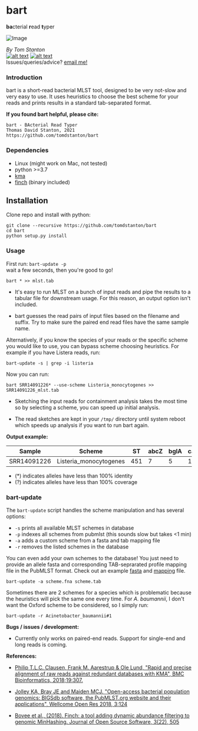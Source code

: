 # bart
**ba**cterial **r**ead **t**yper

<centre>![Image](https://github.com/tomdstanton/bart/blob/master/Bart_Simpson_200px.png)

_By Tom Stanton_ \
[![alt text][1.1]][1] [![alt text][6.1]][6] \
Issues/queries/advice?
[email me!](mailto:s1895738@ed.ac.uk?subject=[bart])

[1]: http://twitter.com/tomstantonmicro
[1.1]: http://i.imgur.com/tXSoThF.png (twitter icon with padding)
[6]: http://www.github.com/tomdstanton
[6.1]: http://i.imgur.com/0o48UoR.png (github icon with padding)

### Introduction
bart is a short-read bacterial MLST tool,
designed to be very not-slow and very easy to use.
It uses heuristics to choose the best scheme for
your reads and prints results in a standard tab-separated format.

**If you found bart helpful, please cite:**
```
bart - BActerial Read Typer
Thomas David Stanton, 2021
https://github.com/tomdstanton/bart
```
### Dependencies
* Linux (might work on Mac, not tested)
* python >=3.7
* [kma](https://anaconda.org/bioconda/kma)
* [finch](https://github.com/onecodex/finch-rs) (binary included)

## Installation
Clone repo and install with python:
```
git clone --recursive https://github.com/tomdstanton/bart
cd bart
python setup.py install
```
### Usage
First run: ```bart-update -p```\
wait a few seconds, then you're good to go!

```
bart * >> mlst.tab
```
* It's easy to run MLST on a bunch of 
input reads and pipe the results to 
a tabular file for downstream usage. For this reason,
an output option isn't included.

* bart guesses the read pairs of input
files based on the filename and suffix. Try to make
  sure the paired end read files have the same sample name.

Alternatively, if you know the species of your reads
or the specific scheme you would like to use, you can bypass
scheme choosing heuristics. For example if you have Listera reads, run:
```
bart-update -s | grep -i listeria
```
Now you can run:
```
bart SRR14091226* --use-scheme Listeria_monocytogenes >> SRR14091226_mlst.tab
```
* Sketching the input reads for containment analysis takes the 
most time so by selecting a scheme, you can speed up initial analysis.

* The read sketches are kept in your ```/tmp/``` directory until system reboot
which speeds up analysis if you want to run bart again.

**Output example:**

| Sample      | Scheme                 | ST  | abcZ | bglA | cat | dapE | dat | ldh | lhkA | CC   | Lineage | 
|-------------|------------------------|-----|------|------|-----|------|-----|-----|------|------|---------| 
| SRR14091226 | Listeria_monocytogenes | 451 | 7    | 5    | 10  | 21   | 1   | 4   | 1    | CC11 | II      |

* (*) indicates alleles have less than 100% identity
* (?) indicates alleles have less than 100% coverage

### bart-update
The ```bart-update``` script handles the scheme manipulation and has several options:
* ```-s``` prints all available MLST schemes in database
* ```-p``` indexes all schemes from pubmlst (this sounds slow but takes <1 min)
* ```-a``` adds a custom scheme from a fasta and tab mapping file
* ```-r``` removes the listed schemes in the database

You can even add your own schemes to the database! You just need to
provide an allele fasta and corresponding TAB-seprarated profile mapping
file in the PubMLST format. Check out an example 
[fasta](https://rest.pubmlst.org/db/pubmlst_mflocculare_seqdef/loci/adk/alleles_fasta) 
and 
[mapping](https://rest.pubmlst.org/db/pubmlst_mflocculare_seqdef/schemes/1/profiles_csv)
file.
```
bart-update -a scheme.fna scheme.tab
```
Sometimes there are 2 schemes for a species which is problematic because
the heuristics will pick the same one every time. For _A. baumannii_,
I don't want the Oxford  scheme to be considered, so I simply run:
```
bart-update -r Acinetobacter_baumannii#1
```

**Bugs / issues / development:**
* Currently only works on paired-end reads. Support for
single-end and long reads is coming.

**References:**
* [Philip T.L.C. Clausen, Frank M. Aarestrup & Ole Lund, "Rapid and precise alignment 
  of raw reads against redundant databases with KMA", BMC Bioinformatics, 2018;19:307.
  ](https://bmcbioinformatics.biomedcentral.com/articles/10.1186/s12859-018-2336-6)
  
* [Jolley KA, Bray JE and Maiden MCJ. "Open-access bacterial population genomics: 
  BIGSdb software, the PubMLST.org website and their applications", 
  Wellcome Open Res 2018, 3:124
  ](https://doi.org/10.12688/wellcomeopenres.14826.1)
  
* [Bovee et al., (2018). Finch: a tool adding dynamic abundance filtering to genomic 
MinHashing. Journal of Open Source Software, 3(22), 505
](https://doi.org/10.21105/joss.00505)